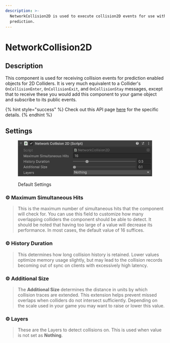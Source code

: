 ```yaml
---
description: >-
  NetworkCollision2D is used to execute collision2D events for use with
  prediction.
---
```


# NetworkCollision2D

## Description

This component is used for receiving collision events for prediction enabled objects for 2D Colliders. It is very much equivalent to a Collider's `OnCollisionEnter`, `OnCollisionExit`, and `OnCollisionStay` messages, except that to receive these you would add this component to your game object and subscribe to its public events.

{% hint style="success" %}
Check out this API page [here](https://fish-networking.com/FishNet/api/api/FishNet.Component.Prediction.NetworkCollider2D.html) for the specific details.
{% endhint %}

## Settings

<div align="left"><figure><img src="../../../../.gitbook/assets/network-collision-2d-component.png" alt=""><figcaption><p>Default Settings</p></figcaption></figure></div>

### :gear:  **Maximum Simultaneous Hits**

> This is the maximum number of simultaneous hits that the component will check for. You can use this field to customize how many overlapping colliders the component should be able to detect. It should be noted that having too large of a value will decrease its performance. In most cases, the default value of 16 suffices.

### :gear:  **History Duration**

> This determines how long collision history is retained. Lower values optimize memory usage slightly, but may lead to the collision records becoming out of sync on clients with excessively high latency.

### :gear:  **Additional Size**

> The **Additional Size** determines the distance in units by which collision traces are extended. This extension helps prevent missed overlaps when colliders do not intersect sufficiently. Depending on the scale used in your game you may want to raise or lower this value.

### :gear:  **Layers**

> These are the Layers to detect collisions on. This is used when value is not set as **Nothing**.
